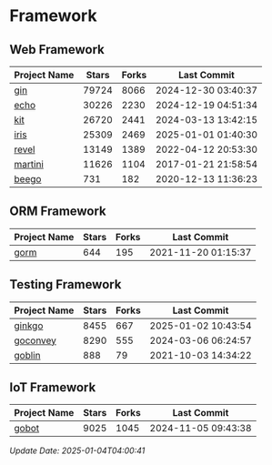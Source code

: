 # Framework

## Web Framework
| Project Name | Stars | Forks | Last Commit |
| ------------ | ----- | ----- | ----------- |
| [gin](https://github.com/gin-gonic/gin) | 79724 | 8066 | 2024-12-30 03:40:37 |
| [echo](https://github.com/labstack/echo) | 30226 | 2230 | 2024-12-19 04:51:34 |
| [kit](https://github.com/go-kit/kit) | 26720 | 2441 | 2024-03-13 13:42:15 |
| [iris](https://github.com/kataras/iris) | 25309 | 2469 | 2025-01-01 01:40:30 |
| [revel](https://github.com/revel/revel) | 13149 | 1389 | 2022-04-12 20:53:30 |
| [martini](https://github.com/go-martini/martini) | 11626 | 1104 | 2017-01-21 21:58:54 |
| [beego](https://github.com/astaxie/beego) | 731 | 182 | 2020-12-13 11:36:23 |

## ORM Framework
| Project Name | Stars | Forks | Last Commit |
| ------------ | ----- | ----- | ----------- |
| [gorm](https://github.com/jinzhu/gorm) | 644 | 195 | 2021-11-20 01:15:37 |

## Testing Framework
| Project Name | Stars | Forks | Last Commit |
| ------------ | ----- | ----- | ----------- |
| [ginkgo](https://github.com/onsi/ginkgo) | 8455 | 667 | 2025-01-02 10:43:54 |
| [goconvey](https://github.com/smartystreets/goconvey) | 8290 | 555 | 2024-03-06 06:24:57 |
| [goblin](https://github.com/franela/goblin) | 888 | 79 | 2021-10-03 14:34:22 |

## IoT Framework
| Project Name | Stars | Forks | Last Commit |
| ------------ | ----- | ----- | ----------- |
| [gobot](https://github.com/hybridgroup/gobot) | 9025 | 1045 | 2024-11-05 09:43:38 |

*Update Date: 2025-01-04T04:00:41*